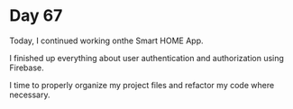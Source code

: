 # Day 67

Today, I continued working onthe Smart HOME App.

I finished up everything about user authentication and authorization using Firebase.

I time to properly organize my project files and refactor my code where necessary.
